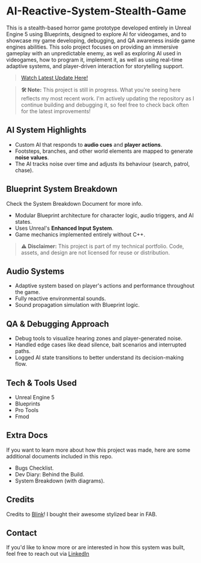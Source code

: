 # AI-Reactive-System-Stealth-Game

This is a stealth-based horror game prototype developed entirely in Unreal Engine 5 using Blueprints, designed to explore AI for videogames, and to showcase my game developing, debugging, and QA awareness inside game engines abilities. This solo project focuses on providing an immersive gameplay with an unpredictable enemy, as well as exploring AI used in videogames, how to program it, implement it, as well as using real-time adaptive systems, and player-driven interaction for storytelling support. 
> [Watch Latest Update Here!](https://youtu.be/dHJJ1FeHqrw)

> **🛠️ Note:** This project is still in progress. What you're seeing here reflects my most recent work. I'm actively updating the repository as I continue building and debugging it, so feel free to check back often for the latest improvements!

## AI System Highlights
- Custom AI that responds to **audio cues** and **player actions**.
- Footsteps, branches, and other world elements are mapped to generate **noise values**.
- The AI tracks noise over time and adjusts its behaviour (search, patrol, chase).

## Blueprint System Breakdown
Check the System Breakdown Document for more info.
- Modular Blueprint architecture for character logic, audio triggers, and AI states.
- Uses Unreal's **Enhanced Input System**.
- Game mechanics implemented entirely without C++.
  
> **⚠️ Disclaimer:** This project is part of my technical portfolio. Code, assets, and design are not licensed for reuse or distribution.

## Audio Systems
- Adaptive system based on player's actions and performance throughout the game.
- Fully reactive environmental sounds.
- Sound propagation simulation with Blueprint logic.

## QA & Debugging Approach
- Debug tools to visualize hearing zones and player-generated noise.
- Handled edge cases like dead silence, bait scenarios and interrupted paths.
- Logged AI state transitions to better understand its decision-making flow.

## Tech & Tools Used
- Unreal Engine 5
- Blueprints
- Pro Tools
- Fmod

## Extra Docs
If you want to learn more about how this project was made, here are some additional documents included in this repo.
- Bugs Checklist.
- Dev Diary: Behind the Build.
- System Breakdown (with diagrams).

## Credits
Credits to [Blink](https://www.fab.com/sellers/Blink)! I bought their awesome stylized bear in FAB.

## Contact
If you'd like to know more or are interested in how this system was built, feel free to reach out via [LinkedIn](https://www.linkedin.com/in/e-briones-escalera)
